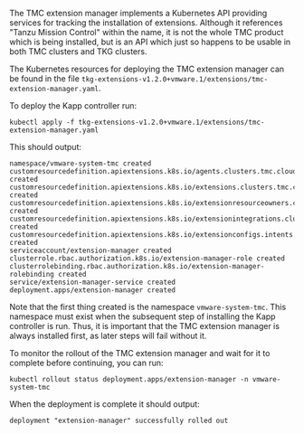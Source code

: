 The TMC extension manager implements a Kubernetes API providing services for tracking the installation of extensions. Although it references "Tanzu Mission Control" within the name, it is not the whole TMC product which is being installed, but is an API which just so happens to be usable in both TMC clusters and TKG clusters.

The Kubernetes resources for deploying the TMC extension manager can be found in the file ``tkg-extensions-v1.2.0+vmware.1/extensions/tmc-extension-manager.yaml``.

To deploy the Kapp controller run:

```execute-1
kubectl apply -f tkg-extensions-v1.2.0+vmware.1/extensions/tmc-extension-manager.yaml
```

This should output:

```
namespace/vmware-system-tmc created
customresourcedefinition.apiextensions.k8s.io/agents.clusters.tmc.cloud.vmware.com created
customresourcedefinition.apiextensions.k8s.io/extensions.clusters.tmc.cloud.vmware.com created
customresourcedefinition.apiextensions.k8s.io/extensionresourceowners.clusters.tmc.cloud.vmware.com created
customresourcedefinition.apiextensions.k8s.io/extensionintegrations.clusters.tmc.cloud.vmware.com created
customresourcedefinition.apiextensions.k8s.io/extensionconfigs.intents.tmc.cloud.vmware.com created
serviceaccount/extension-manager created
clusterrole.rbac.authorization.k8s.io/extension-manager-role created
clusterrolebinding.rbac.authorization.k8s.io/extension-manager-rolebinding created
service/extension-manager-service created
deployment.apps/extension-manager created
```

Note that the first thing created is the namespace ``vmware-system-tmc``. This namespace must exist when the subsequent step of installing the Kapp controller is run. Thus, it is important that the TMC extension manager is always installed first, as later steps will fail without it.

To monitor the rollout of the TMC extension manager and wait for it to complete before continuing, you can run:

```execute-1
kubectl rollout status deployment.apps/extension-manager -n vmware-system-tmc
```

When the deployment is complete it should output:

```
deployment "extension-manager" successfully rolled out
```
